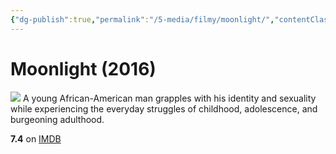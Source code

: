 ```yaml
---
{"dg-publish":true,"permalink":"/5-media/filmy/moonlight/","contentClasses":"movie","tags":["to-watch","фильм","#Drama"],"created":"2024-01-20T01:37:24.204+03:00","updated":"2024-01-20T01:55:02.190+03:00"}
---
```


# Moonlight (2016)
![](https://m.media-amazon.com/images/M/MV5BNzQxNTIyODAxMV5BMl5BanBnXkFtZTgwNzQyMDA3OTE@._V1_SX300.jpg)
A young African-American man grapples with his identity and sexuality while experiencing the everyday struggles of childhood, adolescence, and burgeoning adulthood.

**7.4** on [IMDB](https://www.imdb.com/title/tt4975722)
